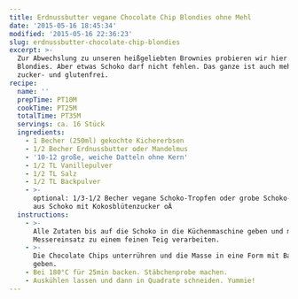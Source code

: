 ```yaml
---
title: Erdnussbutter vegane Chocolate Chip Blondies ohne Mehl
date: '2015-05-16 18:45:34'
modified: '2015-05-16 22:36:23'
slug: erdnussbutter-chocolate-chip-blondies
excerpt: >-
  Zur Abwechslung zu unseren heißgeliebten Brownies probieren wir hier mal
  Blondies. Aber etwas Schoko darf nicht fehlen. Das ganze ist auch mehl-
  zucker- und glutenfrei.
recipe:
  name: ''
  prepTime: PT10M
  cookTime: PT25M
  totalTime: PT35M
  servings: ca. 16 Stück
  ingredients:
    - 1 Becher (250ml) gekochte Kichererbsen
    - 1/2 Becher Erdnussbutter oder Mandelmus
    - '10-12 große, weiche Datteln ohne Kern'
    - 1/2 TL Vanillepulver
    - 1/2 TL Salz
    - 1/2 TL Backpulver
    - >-
      optional: 1/3-1/2 Becher vegane Schoko-Tropfen oder grobe Schoko-Raspeln
      aus Schoko mit Kokosblütenzucker oÄ
  instructions:
    - >-
      Alle Zutaten bis auf die Schoko in die Küchenmaschine geben und mit dem
      Messereinsatz zu einem feinen Teig verarbeiten.
    - >-
      Die Chocolate Chips unterrühren und die Masse in eine Form mit Backpapier
      geben.
    - Bei 180°C für 25min backen. Stäbchenprobe machen.
    - Auskühlen lassen und dann in Quadrate schneiden. Yummie!
---
```


